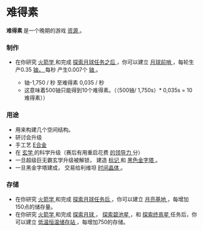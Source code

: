 # 难得素
  <p>
<strong>
难得素
</strong>
是一个晚期的游戏
<a href="?file=003-资源大全/005-资源介绍">
资源
</a>。
 </p>

### 制作


<ul>
  <li>
  在你研究
<a href="?file=001-猫咪百科/03-科技/01-科技#火箭学">
    火箭学
</a>
  和完成
<a href="?file=001-猫咪百科/07-空间/04-月球">
    探索月球任务之后
</a>
  ，你可以建立
<a href="?file=001-猫咪百科/07-空间/04-月球#月球前哨">
    月球前哨
</a>
  ，每轮生产0.35
<a href="#uranium">
    铀，
</a>
  每秒
  产生0.007个
<a href="#uranium">
    铀
</a>
  。
  </li>
  <ul>
<li>
    铀-1,750 / 秒 至难得素 0,035 / 秒
</li>
<li>
    这意味着500铀只能得到10个难得素。（（500铀/ 1,750s）* 0,035s = 10难得素））
</li>
  </ul>
</ul>

### 用途
 
 
<ul>
  <li>
  用来构建几个空间结构。
  </li>
  <li>
  研讨会升级
  </li>
  <li>
  手工艺
<a href="#eludium">
    E合金
</a>
  </li>
  <li>
  在
<a href="#Metaphysics">
    玄学
</a>
  的科学升级（赛后有用重启花费
<a href="#Paragon">
    的领导力
</a>
  分）
  </li>
  <li>
  一旦超级巨无霸玄学升级被解锁，
  建造
<a href="#Religion#Marker">
    标记
</a>
  和
<a href="#Religion#Black_Pyramid">
    黑色金字塔
</a>
  。
  </li>
  <li>
  一旦黑金字塔建成，
  交易给利维坦
<a href="#time+crystal">
    时间晶体
</a>
  。
  </li>
</ul>

### 存储


<ul>
  <li>
  在你研究
<a href="?file=001-猫咪百科/03-科技/01-科技#火箭学">
    火箭学
</a>
  和完成
<a href="?file=001-猫咪百科/07-空间/04-月球">
    探索月球任务后
</a>
  ，你可以建立
<a href="?file=001-猫咪百科/07-空间/04-月球#月球基地">
    月亮基地
</a>
  ，每增加150点的储存量。
  </li>
  <li>
  在你研究
<a href="?file=001-猫咪百科/03-科技/01-科技#火箭学">
    火箭学
</a>
  和完成
<a href="?file=001-猫咪百科/07-空间/04-月球">
    探索月球
</a>
  ，
<a href="?file=001-猫咪百科/07-空间/01-地面控制#探索碧池星">
    探索碧池星
</a>
  ，和
<a href="?file=001-猫咪百科/07-空间/01-地面控制#探索终焉星">
    探索终焉星
</a>
  任务后，你可以建立
<a href="?file=001-猫咪百科/07-空间/08-终焉星#低温恒温储存站">
    低温恒温储存站
</a>
  ，每增加750的存储。
  </li>
</ul>